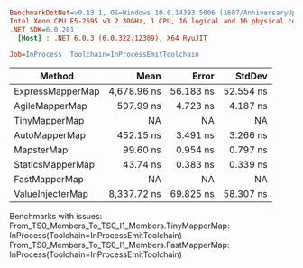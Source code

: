 ``` ini

BenchmarkDotNet=v0.13.1, OS=Windows 10.0.14393.5006 (1607/AnniversaryUpdate/Redstone1)
Intel Xeon CPU E5-2695 v3 2.30GHz, 1 CPU, 16 logical and 16 physical cores
.NET SDK=6.0.201
  [Host] : .NET 6.0.3 (6.0.322.12309), X64 RyuJIT

Job=InProcess  Toolchain=InProcessEmitToolchain  

```
|           Method |        Mean |     Error |    StdDev |
|----------------- |------------:|----------:|----------:|
| ExpressMapperMap | 4,678.96 ns | 56.183 ns | 52.554 ns |
|   AgileMapperMap |   507.99 ns |  4.723 ns |  4.187 ns |
|    TinyMapperMap |          NA |        NA |        NA |
|    AutoMapperMap |   452.15 ns |  3.491 ns |  3.266 ns |
|       MapsterMap |    99.60 ns |  0.954 ns |  0.797 ns |
| StaticsMapperMap |    43.74 ns |  0.383 ns |  0.339 ns |
|    FastMapperMap |          NA |        NA |        NA |
| ValueInjecterMap | 8,337.72 ns | 69.825 ns | 58.307 ns |

Benchmarks with issues:
  From_TS0_Members_To_TS0_I1_Members.TinyMapperMap: InProcess(Toolchain=InProcessEmitToolchain)
  From_TS0_Members_To_TS0_I1_Members.FastMapperMap: InProcess(Toolchain=InProcessEmitToolchain)
